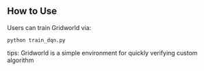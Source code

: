 ## How to Use

Users can train Gridworld via:

```shell
python train_dqn.py
```

tips: Gridworld is a simple environment for quickly verifying custom algorithm